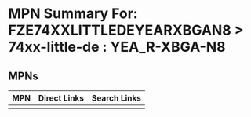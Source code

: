 



# MPN Summary For: FZE74XXLITTLEDEYEARXBGAN8 > 74xx-little-de : YEA_R-XBGA-N8

## MPNs
  

|MPN|Direct Links|Search Links|
| :--- | :--- | :--- |
||||
